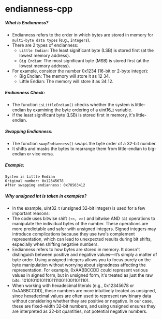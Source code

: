 # endianness-cpp

##### What is Endianness?
* Endianness refers to the order in which bytes are stored in memory for `multi-byte data types` (e.g., `integers`). 
* There are 2 types of endianness:
  * `Little Endian`: The least significant byte (LSB) is stored first (at the lowest memory address).
  * `Big Endian`: The most significant byte (MSB) is stored first (at the lowest memory address).
* For example, consider the number 0x1234 (16-bit or 2-byte integer):
  * Big Endian: The memory will store it as 12 34.
  * Little Endian: The memory will store it as 34 12.

##### Endianness Check:
  * The function `isLittleEndian()` checks whether the system is little-endian by examining the byte ordering of a uint16_t variable.
  * If the least significant byte (LSB) is stored first in memory, it's little-endian.

##### Swapping Endianness:
  * The function `swapEndianness()` swaps the byte order of a 32-bit number.
  * It shifts and masks the bytes to rearrange them from little-endian to big-endian or vice versa.

##### Example:
 ```
System is Little Endian
Original number: 0x12345678
After swapping endianness: 0x78563412
```

##### Why unsigned int is taken in examples?
* In the example, uint32_t (unsigned 32-bit integer) is used for a few important reasons:
* The code uses bitwise shift `(<<, >>)` and bitwise AND `(&)` operations to manipulate the individual bytes of the number. These operations are more predictable and safer with unsigned integers. Signed integers may introduce complications because they use two's complement representation, which can lead to unexpected results during bit shifts, especially when shifting negative numbers.
* Endianness refers to how bytes are stored in memory. It doesn't distinguish between positive and negative values—it’s simply a matter of byte order. Using unsigned integers allows you to focus purely on the byte manipulation without worrying about signedness affecting the representation. For example, 0xAABBCCDD could represent various values in signed form, but in unsigned form, it's treated as just the raw bits: 10101010101110111100110011011101.
* When working with hexadecimal literals (e.g., 0x12345678 or 0xAABBCCDD), these numbers are more intuitively treated as unsigned, since hexadecimal values are often used to represent raw binary data without considering whether they are positive or negative. In our case, these are fixed-width 32-bit numbers, and using unsigned ensures they are interpreted as 32-bit quantities, not potential negative numbers.
